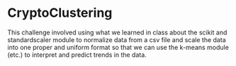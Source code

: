 # CryptoClustering
This challenge involved using what we learned in class about the scikit and standardscaler module to normalize data
from a csv file and scale the data into one proper and uniform format so that we can use the k-means module (etc.) 
to interpret and predict trends in the data.
